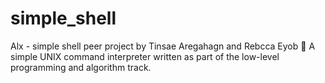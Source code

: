 # simple_shell
Alx - simple shell peer project by Tinsae Aregahagn and Rebcca Eyob
🐚 A simple UNIX command interpreter written as part of the low-level programming and algorithm track.
